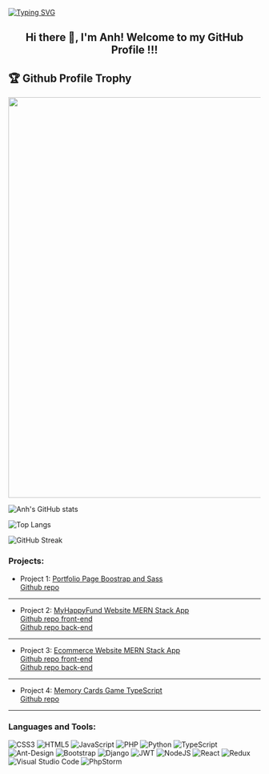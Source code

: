 [![Typing SVG](https://readme-typing-svg.herokuapp.com?multiline=true&width=500&lines=Full-stack+web+and+app+developer.++++++++++)](https://git.io/typing-svg)


<h2 align="center">Hi there 👋, I'm Anh! Welcome to my GitHub Profile !!!</h2>

<h2>🏆 Github Profile Trophy</h2>
<img width=800 src="https://github-profile-trophy.vercel.app/?username=iamanh1990&column=9&theme=gruvbox&no-frame=true"/>

![Anh's GitHub stats](https://github-readme-stats.vercel.app/api?username=iamanh1990&show_icons=true&theme=tokyonight)


![Top Langs](https://github-readme-stats.vercel.app/api/top-langs/?username=iamanh1990&layout=compact)

![GitHub Streak](https://github-readme-streak-stats.herokuapp.com?user=iamanh1990&theme=neon-palenight&hide_border=true)

<h3 align="left">Projects:</h3>

* Project 1:
  [Portfolio Page Boostrap and Sass](https://iamanh1990.github.io/portfolio-bootstrap-sass/?target=_blank) <br />
  [Github repo](https://github.com/iamanh1990/portfolio-bootstrap-sass)

<hr />

* Project 2:
  [MyHappyFund Website MERN Stack App](https://myhappyfund.herokuapp.com/) <br />
  [Github repo front-end](https://github.com/iamanh1990/charity-app-mern-frontend) <br />
  [Github repo back-end](https://github.com/iamanh1990/charity-app-mern-backend)


<hr />

* Project 3:
  [Ecommerce Website MERN Stack App](https://iamanh1990.github.io/Ecommerce-frontend/) <br />
  [Github repo front-end](https://github.com/iamanh1990/Ecommerce-frontend) <br />
  [Github repo back-end](https://github.com/iamanh1990/ecommerce-backend)
  
<hr />
  
* Project 4:
[Memory Cards Game TypeScript](https://iamanh1990.github.io/memory-cards-react-typescript/) <br />
[Github repo](https://github.com/iamanh1990/memory-cards-react-typescript)

<hr />

<h3 align="left">Languages and Tools:</h3>

![CSS3](https://img.shields.io/badge/css3-%231572B6.svg?style=for-the-badge&logo=css3&logoColor=white)
![HTML5](https://img.shields.io/badge/html5-%23E34F26.svg?style=for-the-badge&logo=html5&logoColor=white)
![JavaScript](https://img.shields.io/badge/javascript-%23323330.svg?style=for-the-badge&logo=javascript&logoColor=%23F7DF1E)
![PHP](https://img.shields.io/badge/php-%23777BB4.svg?style=for-the-badge&logo=php&logoColor=white)
![Python](https://img.shields.io/badge/python-3670A0?style=for-the-badge&logo=python&logoColor=ffdd54)
![TypeScript](https://img.shields.io/badge/typescript-%23007ACC.svg?style=for-the-badge&logo=typescript&logoColor=white)
![Ant-Design](https://img.shields.io/badge/-AntDesign-%230170FE?style=for-the-badge&logo=ant-design&logoColor=white)
![Bootstrap](https://img.shields.io/badge/bootstrap-%23563D7C.svg?style=for-the-badge&logo=bootstrap&logoColor=white)
![Django](https://img.shields.io/badge/django-%23092E20.svg?style=for-the-badge&logo=django&logoColor=white)
![JWT](https://img.shields.io/badge/JWT-black?style=for-the-badge&logo=JSON%20web%20tokens)
![NodeJS](https://img.shields.io/badge/node.js-6DA55F?style=for-the-badge&logo=node.js&logoColor=white)
![React](https://img.shields.io/badge/react-%2320232a.svg?style=for-the-badge&logo=react&logoColor=%2361DAFB)
![Redux](https://img.shields.io/badge/redux-%23593d88.svg?style=for-the-badge&logo=redux&logoColor=white)
![Visual Studio Code](https://img.shields.io/badge/Visual%20Studio%20Code-0078d7.svg?style=for-the-badge&logo=visual-studio-code&logoColor=white)
![PhpStorm](https://img.shields.io/badge/phpstorm-143?style=for-the-badge&logo=phpstorm&logoColor=black&color=black&labelColor=darkorchid)
